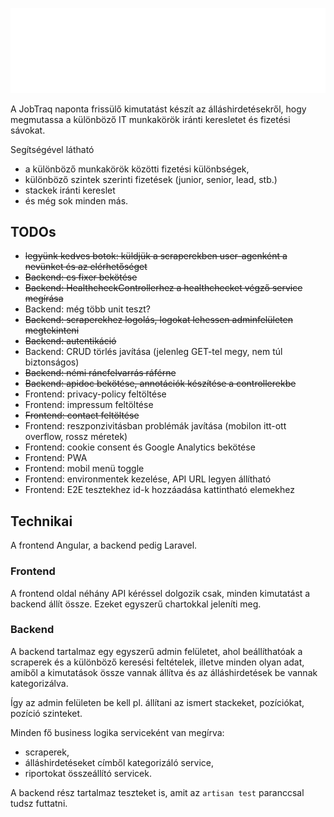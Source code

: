 ![JobTraq logo](angular-frontend/src/assets/logo_Light.svg)

A JobTraq naponta frissülő kimutatást készít az álláshirdetésekről, hogy megmutassa a különböző IT munkakörök iránti keresletet és fizetési sávokat.

Segítségével látható

- a különböző munkakörök közötti fizetési különbségek,
- különböző szintek szerinti fizetések (junior, senior, lead, stb.)
- stackek iránti kereslet
- és még sok minden más.

## TODOs

- ~~legyünk kedves botok: küldjük a scraperekben user-agenként a nevünket és az elérhetőséget~~
- ~~Backend: cs fixer bekötése~~
- ~~Backend: HealthcheckControllerhez a healthchecket végző service megírása~~
- Backend: még több unit teszt?
- ~~Backend: scraperekhez logolás, logokat lehessen adminfelületen megtekinteni~~
- ~~Backend: autentikáció~~
- Backend: CRUD törlés javítása (jelenleg GET-tel megy, nem túl biztonságos)
- ~~Backend: némi ráncfelvarrás ráférne~~
- ~~Backend: apidoc bekötése, annotációk készítése a controllerekbe~~
- Frontend: privacy-policy feltöltése
- Frontend: impressum feltöltése
- ~~Frontend: contact feltöltése~~
- Frontend: reszponzivitásban problémák javítása (mobilon itt-ott overflow, rossz méretek)
- Frontend: cookie consent és Google Analytics bekötése
- Frontend: PWA
- Frontend: mobil menü toggle
- Frontend: environmentek kezelése, API URL legyen állítható
- Frontend: E2E tesztekhez id-k hozzáadása kattintható elemekhez

## Technikai

A frontend Angular, a backend pedig Laravel.

### Frontend

A frontend oldal néhány API kéréssel dolgozik csak, minden kimutatást a backend állít össze. Ezeket egyszerű
chartokkal jeleníti meg.

### Backend

A backend tartalmaz egy egyszerű admin felületet, ahol beállíthatóak a scraperek és a különböző keresési feltételek,
illetve minden olyan adat, amiből a kimutatások össze vannak állítva és az álláshirdetések be vannak kategorizálva.

Így az admin felületen be kell pl. állítani az ismert stackeket, pozíciókat, pozíció szinteket.

Minden fő business logika serviceként van megírva:

- scraperek,
- álláshirdetéseket címből kategorizáló service,
- riportokat összeállító servicek.

A backend rész tartalmaz teszteket is, amit az `artisan test` paranccsal tudsz futtatni.
